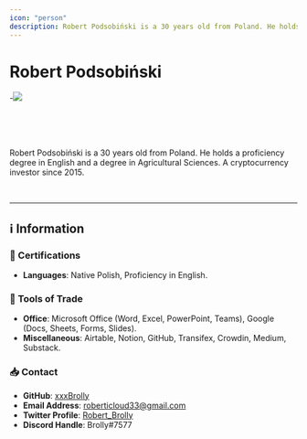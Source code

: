```yaml
---
icon: "person"
description: Robert Podsobiński is a 30 years old from Poland. He holds a proficiency degree in English and a degree in Agricultural Sciences. A cryptocurrency investor since 2015.
---
```


# Robert Podsobiński

-![](../../Images/Profiles/Robert-Podsobiński.png)

<br />
<br />
<br />

Robert Podsobiński is a 30 years old from Poland. He holds a proficiency degree in English and a degree in Agricultural Sciences. A cryptocurrency investor since 2015.

<br />

---

## ℹ️ Information

### 📜 Certifications

- **Languages**: Native Polish, Proficiency in English.

### 🧰 Tools of Trade

- **Office**: Microsoft Office (Word, Excel, PowerPoint, Teams), Google (Docs, Sheets, Forms, Slides).
- **Miscellaneous**: Airtable, Notion, GitHub, Transifex, Crowdin, Medium, Substack.

### 📥 Contact

- **GitHub**: [xxxBrolly](https://github.com/xxxBrolly)
- **Email Address**: [roberticloud33@gmail.com](mailto:roberticloud33@gmail.com)
- **Twitter Profile**: [Robert_Brolly](https://twitter.com/@Robert_Brolly)
- **Discord Handle**: Brolly#7577

